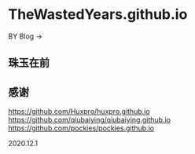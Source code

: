 # TheWastedYears.github.io
BY Blog ->

## 珠玉在前
## 感谢
https://github.com/Huxpro/huxpro.github.io
https://github.com/qiubaiying/qiubaiying.github.io
https://github.com/pockies/pockies.github.io

2020.12.1
